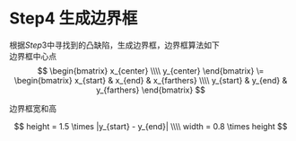 
# Step4 生成边界框  
根据$Step3$中寻找到的凸缺陷，生成边界框，边界框算法如下  
边界框中心点  
$$ \begin{bmatrix}
x_{center} \\\\
y_{center} 
\end{bmatrix}
\=
\begin{bmatrix}
x_{start} & x_{end} & x_{farthers} \\\\
y_{start} & y_{end} & y_{farthers}
\end{bmatrix}
$$  

边界框宽和高  

$$
height = 1.5 \times |y_{start} - y_{end}| \\\\
width = 0.8 \times height
$$  
